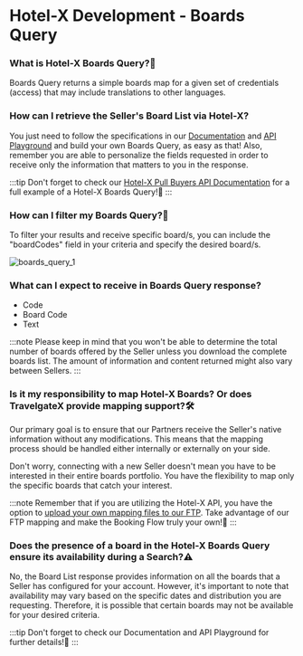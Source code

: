 ﻿---
sidebar_position: 4
---

# Hotel-X Development - Boards Query

### What is Hotel-X Boards Query?🏨
Boards Query returns a simple boards map for a given set of credentials (access) that may include translations to other languages.

### How can I retrieve the Seller's Board List via Hotel-X?
You just need to follow the specifications in our [Documentation](/docs/apis/for-buyers/hotel-x-pull-buyers-api/content/boards) and [API Playground](https://api.travelgatex.com/) and build your own Boards Query, as easy as that! Also, remember you are able to personalize the fields requested in order to receive only the information that matters to you in the response.

:::tip
Don't forget to check our [Hotel-X Pull Buyers API Documentation](/docs/apis/for-buyers/hotel-x-pull-buyers-api/content/boards#requests-examples) for a full example of a Hotel-X Boards Query!🚀
:::


### How can I filter my Boards Query?🔎
To filter your results and receive specific board/s, you can include the "boardCodes" field in your criteria and specify the desired board/s.

![boards_query_1](https://storage.travelgate.com/kbase/boards_query_1.jpg)

### What can I expect to receive in Boards Query response?
- Code
- Board Code
- Text

:::note
Please keep in mind that you won't be able to determine the total number of boards offered by the Seller unless you download the complete boards list. The amount of information and content returned might also vary between Sellers.
:::


### Is it my responsibility to map Hotel-X Boards? Or does TravelgateX provide mapping support?🛠️
Our primary goal is to ensure that our Partners receive the Seller's native information without any modifications. This means that the mapping process should be handled either internally or externally on your side.

Don't worry, connecting with a new Seller doesn't mean you have to be interested in their entire boards portfolio. You have the flexibility to map only the specific boards that catch your interest.

:::note
Remember that if you are utilizing the Hotel-X API, you have the option to [upload your own mapping files to our FTP](/docs/apis/for-buyers/hotel-x-pull-buyers-api/plugins/mapping). Take advantage of our FTP mapping and make the Booking Flow truly your own!🚀
:::

### Does the presence of a board in the Hotel-X Boards Query ensure its availability during a Search?⚠️
No, the Board List response provides information on all the boards that a Seller has configured for your account. However, it's important to note that availability may vary based on the specific dates and distribution you are requesting. Therefore, it is possible that certain boards may not be available for your desired criteria.

:::tip
Don't forget to check our Documentation and API Playground for further details!🚀
:::
 